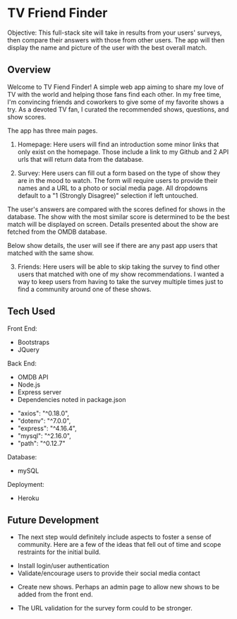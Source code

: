 # TV Friend Finder
Objective: This full-stack site will take in results from your users' surveys, then compare their answers with those from other users. The app will then display the name and picture of the user with the best overall match.

## Overview
Welcome to TV Fiend Finder! A simple web app aiming to share my love of TV with the world and helping those fans find each other. In my free time, I'm convincing friends and coworkers to give some of my favorite shows a try. As a devoted TV fan, I curated the recommended shows, questions, and show scores.

The app has three main pages. 

1. Homepage: 
Here users will find an introduction some minor links that only exist on the homepage. Those include a link to my Github and 2 API urls that will return data from the database.

2. Survey: 
Here users can fill out a form based on the type of show they are in the mood to watch. The form will require users to provide their names and a URL to a photo or social media page. All dropdowns default to a "1 (Strongly Disagree)" selection if left untouched.

The user's answers are compared with the scores defined for shows in the database. The show with the most similar score is determined to be the best match will be displayed on screen. Details presented about the show are fetched from the OMDB database.

Below show details, the user will see if there are any past app users that matched with the same show.

3. Friends: 
Here users will be able to skip taking the survey to find other users that matched with one of my show recommendations. I wanted a way to keep users from having to take the survey multiple times just to find a community around one of these shows.


## Tech Used
Front End:
* Bootstraps
* JQuery

Back End:
* OMDB API
* Node.js 
* Express server
* Dependencies noted in package.json
 -   "axios": "^0.18.0",
 -   "dotenv": "^7.0.0",
 -   "express": "^4.16.4",
 -   "mysql": "^2.16.0",
 -   "path": "^0.12.7"

Database: 
* mySQL

Deployment:
* Heroku 

## Future Development
* The next step would definitely include aspects to foster a sense of community. Here are a few of the ideas that fell out of time and scope restraints for the initial build.
 - Install login/user authentication
 - Validate/encourage users to provide their social media contact

* Create new shows. Perhaps an admin page to allow new shows to be added from the front end.

* The URL validation for the survey form could to be stronger.
